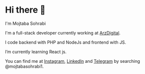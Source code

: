 
# Hi there 👋

I'm Mojtaba Sohrabi

I'm a full-stack developer currently working at [ArzDigital](https://www.linkedin.com/company/arzdigital).

I code backend with PHP and NodeJs and frontend with JS.

I’m currently learning React js.

You can find me at [Instagram](https://instagram.com/mojtabasohrabi1), [LinkedIn](https://linkedin.com/in/mojtabasohrabi1) and [Telegram](https://t.me/mojtabasohrabi1) by searching @mojtabasohrabi1.
